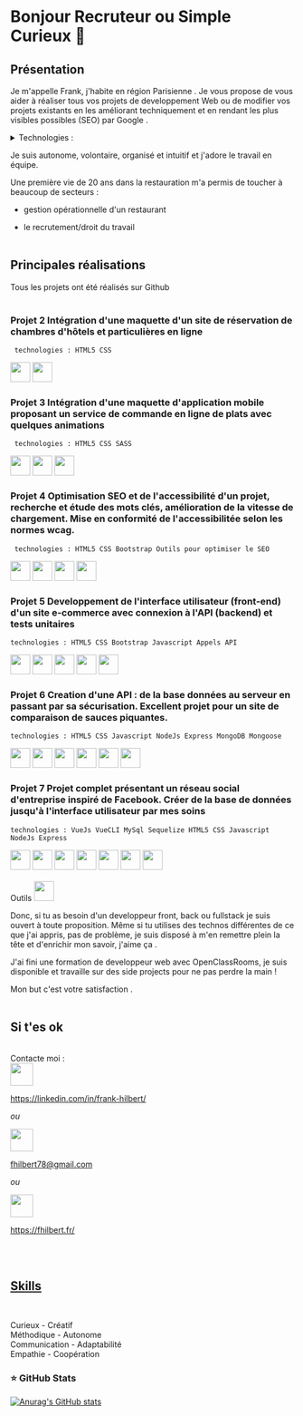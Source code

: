 # Bonjour Recruteur ou Simple Curieux 👋

## Présentation

Je m'appelle Frank, j'habite en région Parisienne . Je vous propose de vous aider à réaliser tous vos projets de developpement Web ou de modifier vos projets existants en les améliorant techniquement et en rendant les plus visibles possibles (SEO) par Google .

<details>
 <summary>Technologies : </summary>
 
 - Javascript <br/>
 - VueJS VueCLI Vuex Vuetify<br/>
 - Nuxt <br/>
 - NodeJS <br/>
 - MySql <br/>
 - MongoDb <br/>
 - Sequelize <br/>
 - Php (en apprentissage) <br/>
 - Html5 <br/>
 - Css3 <br/>
 - Bootstrap <br/>
 
</details>

Je suis autonome, volontaire, organisé et intuitif et j'adore le travail en équipe.

Une première vie de 20 ans dans la restauration m'a permis de toucher à beaucoup de secteurs :

- gestion opérationnelle d'un restaurant

- le recrutement/droit du travail
  <br/>
  <br/>

## Principales réalisations

Tous les projets ont été réalisés sur Github
<br/>
<br/>

### Projet 2 Intégration d'une maquette d'un site de réservation de chambres d'hôtels et particulières en ligne

     technologies : HTML5 CSS

<div>
    <img height="35em" src="https://cdn.jsdelivr.net/gh/devicons/devicon/icons/html5/html5-original.svg"/>
    <img height="35em" src="https://cdn.jsdelivr.net/gh/devicons/devicon/icons/css3/css3-original.svg"/>
</div>

### Projet 3 Intégration d'une maquette d'application mobile proposant un service de commande en ligne de plats avec quelques animations

     technologies : HTML5 CSS SASS

<div>
    <img height="35em" src="https://cdn.jsdelivr.net/gh/devicons/devicon/icons/html5/html5-original.svg"/>
    <img height="35em" src="https://cdn.jsdelivr.net/gh/devicons/devicon/icons/css3/css3-original.svg"/>
    <img height="35em" src="https://cdn.jsdelivr.net/gh/devicons/devicon/icons/sass/sass-original.svg"/>
</div>

### Projet 4 Optimisation SEO et de l'accessibilité d'un projet, recherche et étude des mots clés, amélioration de la vitesse de chargement. Mise en conformité de l'accessibilitée selon les normes wcag.

     technologies : HTML5 CSS Bootstrap Outils pour optimiser le SEO

<div>
    <img height="35em" src="https://cdn.jsdelivr.net/gh/devicons/devicon/icons/html5/html5-original.svg"/>
    <img height="35em" src="https://cdn.jsdelivr.net/gh/devicons/devicon/icons/css3/css3-original.svg"/>
    <img height="35em" src="https://cdn.jsdelivr.net/gh/devicons/devicon/icons/bootstrap/bootstrap-original.svg"/>
    <img height="35em" src="https://cdn.jsdelivr.net/gh/devicons/devicon/icons/javascript/javascript-original.svg"/>
</div>

### Projet 5 Developpement de l'interface utilisateur (front-end) d'un site e-commerce avec connexion à l'API (backend) et tests unitaires

    technologies : HTML5 CSS Bootstrap Javascript Appels API

<div>
    <img height="35em" src="https://cdn.jsdelivr.net/gh/devicons/devicon/icons/html5/html5-original.svg"/>
    <img height="35em" src="https://cdn.jsdelivr.net/gh/devicons/devicon/icons/css3/css3-original.svg"/>
    <img height="35em" src="https://cdn.jsdelivr.net/gh/devicons/devicon/icons/sass/sass-original.svg"/>
    <img height="35em" src="https://cdn.jsdelivr.net/gh/devicons/devicon/icons/javascript/javascript-original.svg"/>
    <img height="35em" src="https://cdn.jsdelivr.net/gh/devicons/devicon/icons/nodejs/nodejs-original.svg"/>
</div>

### Projet 6 Creation d'une API : de la base données au serveur en passant par sa sécurisation. Excellent projet pour un site de comparaison de sauces piquantes.

    technologies : HTML5 CSS Javascript NodeJs Express MongoDB Mongoose

<div>
    <img height="35em" src="https://cdn.jsdelivr.net/gh/devicons/devicon/icons/html5/html5-original.svg"/>
    <img height="35em" src="https://cdn.jsdelivr.net/gh/devicons/devicon/icons/css3/css3-original.svg"/>
    <img height="35em" src="https://cdn.jsdelivr.net/gh/devicons/devicon/icons/javascript/javascript-original.svg"/>
    <img height="35em" src="https://cdn.jsdelivr.net/gh/devicons/devicon/icons/nodejs/nodejs-original.svg"/>
    <img height="35em" src="https://cdn.jsdelivr.net/gh/devicons/devicon/icons/mongodb/mongodb-original.svg"/>
    <img height="35em" src="https://cdn.jsdelivr.net/gh/devicons/devicon/icons/express/express-original.svg"/>

</div>

### Projet 7 Projet complet présentant un réseau social d'entreprise inspiré de Facebook. Créer de la base de données jusqu'à l'interface utilisateur par mes soins

    technologies : VueJs VueCLI MySql Sequelize HTML5 CSS Javascript NodeJs Express

<div>
    <img height="35em" src="https://cdn.jsdelivr.net/gh/devicons/devicon/icons/html5/html5-original.svg"/>
    <img height="35em" src="https://cdn.jsdelivr.net/gh/devicons/devicon/icons/css3/css3-original.svg"/>
    <img height="35em" src="https://cdn.jsdelivr.net/gh/devicons/devicon/icons/nodejs/nodejs-original.svg"/>
    <img height="35em" src="https://cdn.jsdelivr.net/gh/devicons/devicon/icons/sequelize/sequelize-original.svg"/>
    <img height="35em" src="https://cdn.jsdelivr.net/gh/devicons/devicon/icons/mysql/mysql-original.svg"/>
    <img height="35em" src="https://cdn.jsdelivr.net/gh/devicons/devicon/icons/vuejs/vuejs-original.svg"/>
    <img height="35em" src="https://cdn.jsdelivr.net/gh/devicons/devicon/icons/express/express-original.svg"/>
    
<!-- [![GitHub](https://badgen.net/badge/icon/github?icon=github&label)](https://github.com) -->
<!-- [![JavaScript](https://img.shields.io/badge/--F7DF1E?logo=javascript&logoColor=000)](https://www.javascript.com/) -->
<!-- ![CSS3](https://img.shields.io/badge/css3-%231572B6.svg?style=for-the-badge&logo=css3&logoColor=white) -->
<!-- ![HTML5](https://img.shields.io/badge/html5-%23E34F26.svg?style=for-the-badge&logo=html5&logoColor=white) -->
<!-- ![Markdown](https://img.shields.io/badge/markdown-%23000000.svg?style=for-the-badge&logo=markdown&logoColor=white) -->
<!-- ![Vue.js](https://img.shields.io/badge/vuejs-%2335495e.svg?style=for-the-badge&logo=vuedotjs&logoColor=%234FC08D) -->
<br/>
<br/>
 Outils
     <img height="35em" src="https://cdn.jsdelivr.net/gh/devicons/devicon/icons/nodejs/nodejs-original.svg"/>

 <link rel="stylesheet" href="https://cdn.jsdelivr.net/gh/devicons/devicon@v2.15.1/devicon.min.css">
          
<br/>

Donc, si tu as besoin d'un developpeur front, back ou fullstack je suis ouvert à toute proposition. Même si tu utilises des technos différentes de ce que j'ai appris, pas de problème, je suis disposé à m'en remettre plein la tête et d'enrichir mon savoir, j'aime ça .

J'ai fini une formation de developpeur web avec OpenClassRooms, je suis disponible et travaille sur des side projects pour ne pas perdre la main !

Mon but c'est votre satisfaction .
<br/>
<br/>

## Si t'es ok

<br/>
Contacte moi : <br/>
  <a href="https://linkedin.com/in/frank-hilbert/" target="_blank"><img height="40em" src="https://img.shields.io/badge/LinkedIn-0077B5?style=for-the-badge&logo=linkedin&logoColor=white"></a>

https://linkedin.com/in/frank-hilbert/

_ou_

<a href="mailto:fhilbert78@gmail.com" target="_blank"><img height="40em" src="https://img.icons8.com/color/48/000000/gmail-new.png"></a>

fhilbert78@gmail.com

_ou_

<a href="https://fhilbert.fr/" target="_blank"><img height="40em" src="https://fhilbert.fr/assets/images/favicon_cv.png"></a>

https://fhilbert.fr/

<br/>
<br/>

## <u>Skills</u>

<br/>

Curieux - Créatif <br/>
Méthodique - Autonome <br/>
Communication - Adaptabilité <br/>
Empathie - Coopération <br/>

 ### ⭐ GitHub Stats

[![Anurag's GitHub stats](https://github-readme-stats.vercel.app/api?username=fhilbert&show_icons=true&hide_border=false&title_color=3B1F94f&icon_color=FFE500&bg_color=09131B&text_color=ffffff&border_color=0c1a25)](https://github.com/anuraghazra/github-readme-stats)

 
<!--
**fhilbert/fhilbert** is a ✨ _special_ ✨ repository because its `README.md` (this file) appears on your GitHub profile.

Here are some ideas to get you started:

![Frank’s Stats](https://github-readme-stats.vercel.app/api?username=fhilbert&show_icons=true)
![Your Repository's Stats](https://github-readme-stats.vercel.app/api/top-langs/?username=fhilbert&theme=blue-white)
- 🔭 I’m currently working on ...
- 🌱 I’m currently learning ...
- 👯 I’m looking to collaborate on ...
- 🤔 I’m looking for help with ...
- 💬 Ask me about ...
- 📫 How to reach me: ...
- 😄 Pronouns: ...
- ⚡ Fun fact: ...
-->
